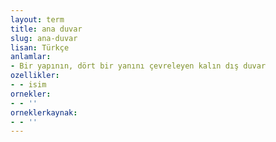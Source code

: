 ```yaml
---
layout: term
title: ana duvar
slug: ana-duvar
lisan: Türkçe
anlamlar:
- Bir yapının, dört bir yanını çevreleyen kalın dış duvar
ozellikler:
- - isim
ornekler:
- - ''
orneklerkaynak:
- - ''
---
```


